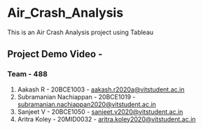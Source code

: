 # Air_Crash_Analysis
This is an Air Crash Analysis project using Tableau

## Project Demo Video -



### Team - 488
1. Aakash R - 20BCE1003 - aakash.r2020a@vitstudent.ac.in
2. Subramanian Nachiappan - 20BCE1019 - subramanian.nachiappan2020@vitstudent.ac.in
3. Sanjeet V - 20BCE1050 - sanjeet.v2020@vitstudent.ac.in
4. Aritra Koley - 20MID0032 - aritra.koley2020@vitstudent.ac.in
